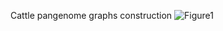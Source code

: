 Cattle pangenome graphs construction
![Figure1](https://github.com/user-attachments/assets/47ac8668-997c-4a11-8f3d-2eb1c4e14372)

